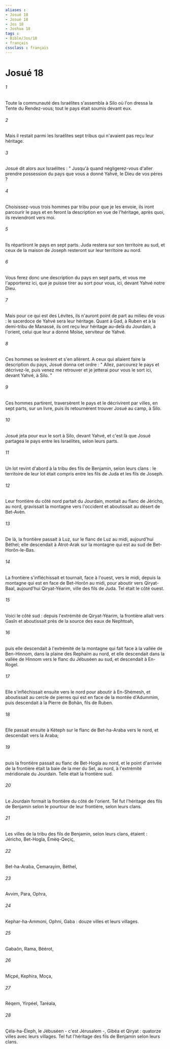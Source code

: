 ```yaml
---
aliases : 
- Josué 18
- Josué 18
- Jos 18
- Joshua 18
tags : 
- Bible/Jos/18
- français
cssclass : français
---
```


# Josué 18

###### 1
Toute la communauté des Israélites s'assembla à Silo où l'on dressa la Tente du Rendez-vous; tout le pays était soumis devant eux. 
###### 2
Mais il restait parmi les Israélites sept tribus qui n'avaient pas reçu leur héritage. 
###### 3
Josué dit alors aux Israélites : " Jusqu'à quand négligerez-vous d'aller prendre possession du pays que vous a donné Yahvé, le Dieu de vos pères ? 
###### 4
Choisissez-vous trois hommes par tribu pour que je les envoie, ils iront parcourir le pays et en feront la description en vue de l'héritage, après quoi, ils reviendront vers moi. 
###### 5
Ils répartiront le pays en sept parts. Juda restera sur son territoire au sud, et ceux de la maison de Joseph resteront sur leur territoire au nord. 
###### 6
Vous ferez donc une description du pays en sept parts, et vous me l'apporterez ici, que je puisse tirer au sort pour vous, ici, devant Yahvé notre Dieu. 
###### 7
Mais pour ce qui est des Lévites, ils n'auront point de part au milieu de vous : le sacerdoce de Yahvé sera leur héritage. Quant à Gad, à Ruben et à la demi-tribu de Manassé, ils ont reçu leur héritage au-delà du Jourdain, à l'orient, celui que leur a donné Moïse, serviteur de Yahvé. 
###### 8
Ces hommes se levèrent et s'en allèrent. A ceux qui allaient faire la description du pays, Josué donna cet ordre : " Allez, parcourez le pays et décrivez-le, puis venez me retrouver et je jetterai pour vous le sort ici, devant Yahvé, à Silo. " 
###### 9
Ces hommes partirent, traversèrent le pays et le décrivirent par villes, en sept parts, sur un livre, puis ils retournèrent trouver Josué au camp, à Silo. 
###### 10
Josué jeta pour eux le sort à Silo, devant Yahvé, et c'est là que Josué partagea le pays entre les Israélites, selon leurs parts. 
###### 11
Un lot revint d'abord à la tribu des fils de Benjamin, selon leurs clans : le territoire de leur lot était compris entre les fils de Juda et les fils de Joseph. 
###### 12
Leur frontière du côté nord partait du Jourdain, montait au flanc de Jéricho, au nord, gravissait la montagne vers l'occident et aboutissait au désert de Bet-Avèn. 
###### 13
De là, la frontière passait à Luz, sur le flanc de Luz au midi, aujourd'hui Béthel; elle descendait à Atrot-Arak sur la montagne qui est au sud de Bet-Horôn-le-Bas. 
###### 14
La frontière s'infléchissait et tournait, face à l'ouest, vers le midi, depuis la montagne qui est en face de Bet-Horôn au midi, pour aboutir vers Qiryat-Baal, aujourd'hui Qiryat-Yéarim, ville des fils de Juda. Tel était le côté ouest. 
###### 15
Voici le côté sud : depuis l'extrémité de Qiryat-Yéarim, la frontière allait vers Gasîn et aboutissait près de la source des eaux de Nephtoah, 
###### 16
puis elle descendait à l'extrémité de la montagne qui fait face à la vallée de Ben-Hinnom, dans la plaine des Rephaïm au nord, et elle descendait dans la vallée de Hinnom vers le flanc du Jébuséen au sud, et descendait à En-Rogel. 
###### 17
Elle s'infléchissait ensuite vers le nord pour aboutir à En-Shémesh, et aboutissait au cercle de pierres qui est en face de la montée d'Adummim, puis descendait à la Pierre de Bohân, fils de Ruben. 
###### 18
Elle passait ensuite à Kéteph sur le flanc de Bet-ha-Araba vers le nord, et descendait vers la Araba; 
###### 19
puis la frontière passait au flanc de Bet-Hogla au nord, et le point d'arrivée de la frontière était la baie de la mer du Sel, au nord, à l'extrémité méridionale du Jourdain. Telle était la frontière sud. 
###### 20
Le Jourdain formait la frontière du côté de l'orient. Tel fut l'héritage des fils de Benjamin selon le pourtour de leur frontière, selon leurs clans. 
###### 21
Les villes de la tribu des fils de Benjamin, selon leurs clans, étaient : Jéricho, Bet-Hogla, Émèq-Qeçiç, 
###### 22
Bet-ha-Araba, Çemarayim, Béthel, 
###### 23
Avvim, Para, Ophra, 
###### 24
Kephar-ha-Ammoni, Ophni, Gaba : douze villes et leurs villages. 
###### 25
Gabaôn, Rama, Béérot, 
###### 26
Miçpé, Kephira, Moça, 
###### 27
Réqem, Yirpéel, Taréala, 
###### 28
Çéla-ha-Éleph, le Jébuséen - c'est Jérusalem -, Gibéa et Qiryat : quatorze villes avec leurs villages. Tel fut l'héritage des fils de Benjamin selon leurs clans. 
